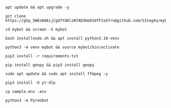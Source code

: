 
```
apt update && apt upgrade -y
```
```
git clone https://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@github.com/S1teg4a/mybot
```
```
cd mybot && screen -S mybot
```
```
bash installnode.sh && apt install python3.10-venv
```
```
python3 -m venv mybot && source mybot/bin/activate
```
```
pip3 install -r requirements.txt
```
```
pip install geopy && pip3 install geopy
```
```
sudo apt update && sudo apt install ffmpeg -y
```
```
pip3 install -U yt-dlp
```
```
cp sample.env .env 
```
```
python3 -m PyroUbot
```
